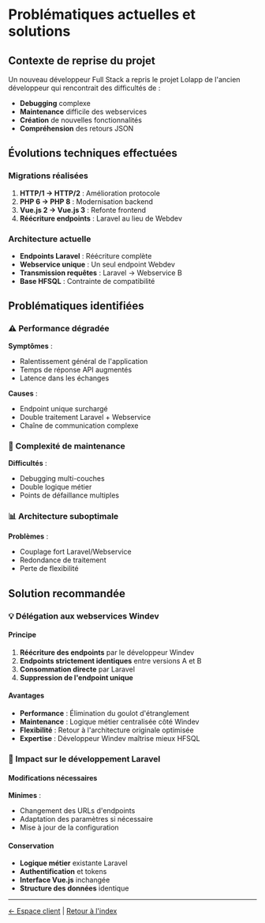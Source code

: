 # Problématiques actuelles et solutions

## Contexte de reprise du projet

Un nouveau développeur Full Stack a repris le projet Lolapp de l'ancien développeur qui rencontrait des difficultés de :

* **Debugging** complexe
* **Maintenance** difficile des webservices
* **Création** de nouvelles fonctionnalités
* **Compréhension** des retours JSON

## Évolutions techniques effectuées

### Migrations réalisées

1. **HTTP/1 → HTTP/2** : Amélioration protocole
2. **PHP 6 → PHP 8** : Modernisation backend
3. **Vue.js 2 → Vue.js 3** : Refonte frontend
4. **Réécriture endpoints** : Laravel au lieu de Webdev

### Architecture actuelle

* **Endpoints Laravel** : Réécriture complète
* **Webservice unique** : Un seul endpoint Webdev
* **Transmission requêtes** : Laravel → Webservice B
* **Base HFSQL** : Contrainte de compatibilité

## Problématiques identifiées

### ⚠️ Performance dégradée

**Symptômes** :

* Ralentissement général de l'application
* Temps de réponse API augmentés
* Latence dans les échanges

**Causes** :

* Endpoint unique surchargé
* Double traitement Laravel + Webservice
* Chaîne de communication complexe

### 🔧 Complexité de maintenance

**Difficultés** :

* Debugging multi-couches
* Double logique métier
* Points de défaillance multiples

### 📊 Architecture suboptimale

**Problèmes** :

* Couplage fort Laravel/Webservice
* Redondance de traitement
* Perte de flexibilité

## Solution recommandée

### 💡 Délégation aux webservices Windev

#### Principe

1. **Réécriture des endpoints** par le développeur Windev
2. **Endpoints strictement identiques** entre versions A et B
3. **Consommation directe** par Laravel
4. **Suppression de l'endpoint unique**

#### Avantages

* **Performance** : Élimination du goulot d'étranglement
* **Maintenance** : Logique métier centralisée côté Windev
* **Flexibilité** : Retour à l'architecture originale optimisée
* **Expertise** : Développeur Windev maîtrise mieux HFSQL

### 🔄 Impact sur le développement Laravel

#### Modifications nécessaires

**Minimes** :

* Changement des URLs d'endpoints
* Adaptation des paramètres si nécessaire
* Mise à jour de la configuration

#### Conservation

* **Logique métier** existante Laravel
* **Authentification** et tokens
* **Interface Vue.js** inchangée
* **Structure des données** identique

***

[← Espace client](client-space.md) | [Retour à l'index](./)

